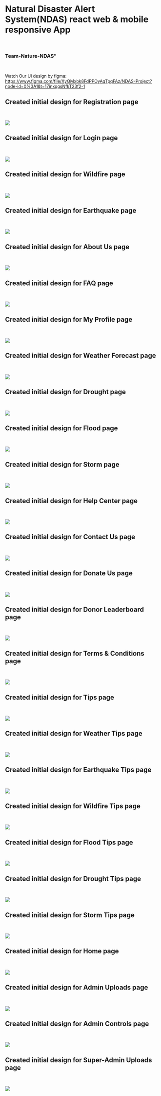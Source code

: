 <h1> Natural Disaster Alert System(NDAS) react web & mobile responsive App </h1> <br/>

<h3> Team-Nature-NDAS" </h3> <br/>

Watch Our Ui design by figma: https://www.figma.com/file/XyQMxbk8FdPPOyAqTpqFAz/NDAS-Project?node-id=0%3A1&t=17inxqqsNfkT23f2-1

<h2> Created initial design for Registration page </h2> <br/>

<img src="https://res.cloudinary.com/dbginqlhc/image/upload/v1683748430/Registration_Page_gzbzat.jpg" /> <br/>


<h2> Created initial design for Login page </h2> <br/>

<img src="https://res.cloudinary.com/dbginqlhc/image/upload/v1683748317/Login_Page_suewkc.jpg" /> <br/>

<h2> Created initial design for Wildfire page </h2> <br/>

<img src="https://res.cloudinary.com/dbginqlhc/image/upload/v1683749181/Wildfire_epwqxx.jpg" /> <br/>

<h2> Created initial design for Earthquake page </h2> <br/>

<img src="https://res.cloudinary.com/dbginqlhc/image/upload/v1683749190/Earthquake_jl7s06.jpg" /> <br/>

<h2> Created initial design for About Us page </h2> <br/>

<img src="https://res.cloudinary.com/dbginqlhc/image/upload/v1677929295/About_Us_upbpwz.jpg" /> <br/>

<h2> Created initial design for FAQ page </h2><br/>

<img src="https://res.cloudinary.com/dbginqlhc/image/upload/v1683749406/FAQ_s0m4mb.jpg" /> <br/>

<h2>Created initial design for My Profile page </h2> <br/>

<img src="https://res.cloudinary.com/dbginqlhc/image/upload/v1683747162/My_Profile1_g3krwq.png"/> <br/>

<h2>Created initial design for Weather Forecast page </h2> <br/>

<img src="https://res.cloudinary.com/dbginqlhc/image/upload/v1683749175/WeatherForcast_j4hjme.jpg"/> <br/>

<h2>Created initial design for Drought page </h2> <br/>

<img src="https://res.cloudinary.com/dbginqlhc/image/upload/v1683749059/Drought_pp2dfh.jpg"/> <br/>

<h2>Created initial design for Flood page </h2><br/>

<img src="https://res.cloudinary.com/dbginqlhc/image/upload/v1683749050/Flood_jtwyg6.jpg"/> <br/>

<h2>Created initial design for Storm page </h2> <br/>

<img src="https://res.cloudinary.com/dbginqlhc/image/upload/v1683749042/Strom_rc4eqo.jpg"/> <br/>

<h2>Created initial design for Help Center page </h2><br/>

<img src="https://res.cloudinary.com/dbginqlhc/image/upload/v1683748106/Help_Center_prhtli.jpg"/> <br/>

<h2>Created initial design for Contact Us page </h2><br/>

<img src="https://res.cloudinary.com/dbginqlhc/image/upload/v1683748830/Contacts_fy6le2.jpg"/> <br/>

<h2>Created initial design for Donate Us page </h2><br/>

<img src="https://res.cloudinary.com/dbginqlhc/image/upload/v1683749421/Donate_Us_sh3bsb.jpg"/> <br/>

<h2>Created initial design for Donor Leaderboard page </h2><br/>

<img src="https://res.cloudinary.com/dbginqlhc/image/upload/v1683749427/Donors_Leaderboard_u0f2ux.jpg"/> <br/>

<h2>Created initial design for Terms & Conditions page </h2><br/>

<img src="https://res.cloudinary.com/dbginqlhc/image/upload/v1683749413/Terms_and_Conditions_bmvgdk.jpg"/> <br/>

<h2>Created initial design for Tips page </h2><br/>

<img src="https://res.cloudinary.com/dbginqlhc/image/upload/v1683804227/Tips_d0s7nu.png"/> <br/>

<h2>Created initial design for Weather Tips  page </h2><br/>

<img src="https://res.cloudinary.com/dbginqlhc/image/upload/v1683992741/Tips_1_ijjpce.jpg"/> <br/>

<h2>Created initial design for Earthquake Tips  page </h2><br/>

<img src="https://res.cloudinary.com/dbginqlhc/image/upload/v1683993060/Tips_2_iibtuq.jpg"/> <br/>

<h2>Created initial design for Wildfire Tips  page </h2><br/>

<img src="https://res.cloudinary.com/dbginqlhc/image/upload/v1683993035/Tips_3_tmrnk3.jpg"/> <br/>

<h2>Created initial design for Flood Tips  page </h2><br/>

<img src="https://res.cloudinary.com/dbginqlhc/image/upload/v1685350106/Tips_4_on821e.jpg"/> <br/>

<h2>Created initial design for Drought Tips  page </h2><br/>

<img src="https://res.cloudinary.com/dbginqlhc/image/upload/v1685350264/Tips_5_rpz5vb.jpg"/> <br/>

<h2>Created initial design for Storm Tips  page </h2><br/>

<img src="https://res.cloudinary.com/dbginqlhc/image/upload/v1685350281/Tips_6_et8eof.jpg"/> <br/>

<h2>Created initial design for Home  page </h2><br/>

<img src="https://res.cloudinary.com/dbginqlhc/image/upload/v1685350499/Homepage_vg0h0r.jpg"/> <br/>

<h2>Created initial design for Admin Uploads page </h2><br/>

<img src="https://res.cloudinary.com/dbginqlhc/image/upload/v1685350741/Admin_Uploads_npe0ie.jpg"/> <br/>

<h2>Created initial design for Admin Controls page </h2><br/>

<img src="https://res.cloudinary.com/dbginqlhc/image/upload/v1685350659/Controls_mebhvq.jpg"/> <br/>

<h2>Created initial design for Super-Admin Uploads page </h2><br/>

<img src="https://res.cloudinary.com/dbginqlhc/image/upload/v1685350673/Super-Admin_Uploads_k5y5jh.jpg"/> <br/>
